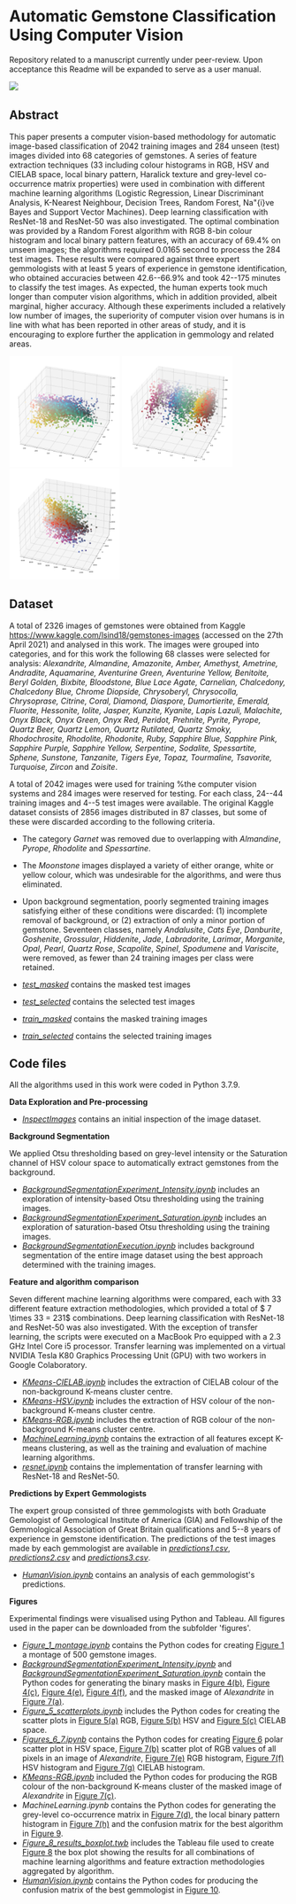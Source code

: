 # Automatic Gemstone Classification Using Computer Vision

Repository related to a manuscript currently under peer-review. Upon acceptance this Readme will be expanded to serve as a user manual.

<img src="Fig_1_montage.png" height="250" />


## Abstract


This paper presents a computer vision-based methodology for automatic image-based classification of 2042 training images and 284 unseen (test) images divided into 68 categories of gemstones.
A series of feature extraction techniques (33 including colour histograms in RGB, HSV and CIELAB space, local binary pattern, Haralick texture and grey-level co-occurrence matrix properties) were used in combination with different machine learning algorithms (Logistic Regression, Linear Discriminant Analysis, K-Nearest Neighbour, Decision Trees, Random Forest, Na\"{i}ve Bayes and Support Vector Machines). Deep learning classification with ResNet-18 and ResNet-50 was also investigated. The optimal combination was provided by a Random Forest algorithm with RGB 8-bin colour histogram and local binary pattern features, with an accuracy of  69.4\% on unseen images; the algorithms required  0.0165 second to process the 284 test images. These results were compared against three expert gemmologists with at least 5 years of experience in gemstone identification, who obtained accuracies between 42.6--66.9\%  and took 42--175 minutes to classify the test images. As expected, the human experts took much longer than computer vision algorithms, which in addition provided, albeit marginal, higher accuracy. Although these experiments included a  relatively low number of images, the superiority of computer vision over humans is in line with what has been reported in other areas of study, and it is encouraging to explore further the application in gemmology and related areas.


<img src="Fig_5_RGB.png" height="200" /> <img src="Fig_5_HSV.png" height="200" /> <img src="Fig_5_LAB.png" height="200" />



## Dataset


A total of 2326 images of gemstones were obtained from Kaggle https://www.kaggle.com/lsind18/gemstones-images (accessed on the 27th April 2021) and analysed in this work. The images were grouped into categories, and for this work the following 68 classes were selected for analysis: *Alexandrite, Almandine, Amazonite, Amber, Amethyst, Ametrine, Andradite, Aquamarine, Aventurine Green, Aventurine Yellow, Benitoite, Beryl Golden, Bixbite, Bloodstone, Blue Lace Agate, Carnelian, Chalcedony, Chalcedony Blue, Chrome Diopside, Chrysoberyl, Chrysocolla, Chrysoprase, Citrine, Coral, Diamond, Diaspore, Dumortierite, Emerald, Fluorite, Hessonite, Iolite, Jasper, Kunzite, Kyanite, Lapis Lazuli, Malachite, Onyx Black, Onyx Green, Onyx Red, Peridot, Prehnite, Pyrite, Pyrope, Quartz Beer, Quartz Lemon, Quartz Rutilated, Quartz Smoky, Rhodochrosite, Rhodolite, Rhodonite, Ruby, Sapphire Blue, Sapphire Pink, Sapphire Purple, Sapphire Yellow, Serpentine, Sodalite, Spessartite, Sphene, Sunstone, Tanzanite, Tigers Eye, Topaz, Tourmaline, Tsavorite, Turquoise, Zircon* and *Zoisite*. 

A total of 2042 images were used for training %the computer vision systems and 284 images were reserved for testing. For each class, 24--44 training images and 4--5 test images were available. The original Kaggle dataset consists of 2856 images distributed in 87 classes, but some of these were discarded according to the following criteria.
* The category *Garnet* was removed due to overlapping with *Almandine*, *Pyrope*, *Rhodolite* and *Spessartine*.
* The *Moonstone* images displayed a variety of either orange, white or yellow colour, which was undesirable for the algorithms, and were thus eliminated. 
* Upon background segmentation, poorly segmented training images satisfying either of these conditions were discarded: (1) incomplete removal of background, or (2) extraction of only a minor portion of gemstone. Seventeen classes, namely *Andalusite*, *Cats Eye*, *Danburite*, *Goshenite*, *Grossular*, *Hiddenite*, *Jade*, *Labradorite*, *Larimar*, *Morganite*, *Opal*, *Pearl*, *Quartz Rose*, *Scapolite*, *Spinel*, *Spodumene* and *Variscite*, were removed, as fewer than 24 training images per class were retained.

* *[test_masked](./test_masked)* contains the masked test images
* *[test_selected](./test_selected)* contains the selected test images
* *[train_masked](./train_masked)* contains the masked training images
* *[train_selected](./train_selected)* contains the selected training images



## Code files


All the algorithms used in this work were coded in Python 3.7.9. 


**Data Exploration and Pre-processing**

* *[InspectImages](./InspectImages.ipynb)* contains an initial inspection of the image dataset.


**Background Segmentation**

We applied Otsu thresholding based on grey-level intensity or the Saturation channel of HSV colour space to automatically extract gemstones from the background.

* *[BackgroundSegmentationExperiment_Intensity.ipynb](./BackgroundSegmentationExecution.ipynb)* includes an exploration of intensity-based Otsu thresholding using the training images.
* *[BackgroundSegmentationExperiment_Saturation.ipynb](./BackgroundSegmentationExperiment_Saturation.ipynb)* includes an exploration of saturation-based Otsu thresholding using the training images.
* *[BackgroundSegmentationExecution.ipynb](./BackgroundSegmentationExperiment_Saturation.ipynb)* includes background segmentation of the entire image dataset using the best approach determined with the training images.


**Feature and algorithm comparison**

Seven different machine learning algorithms were compared, each with 33 different feature extraction methodologies, which provided a total of $ 7 \times 33 = 231$ combinations. Deep learning classification with ResNet-18 and ResNet-50 was also investigated. With the exception of transfer learning, the scripts were executed on a MacBook Pro equipped with a 2.3 GHz Intel Core i5 processor. Transfer learning was implemented on a virtual NVIDIA Tesla K80 Graphics Processing Unit (GPU) with two workers in Google Colaboratory. 

* *[KMeans-CIELAB.ipynb](./KMeans-CIELAB.ipynb)* includes the extraction of CIELAB colour of the non-background K-means cluster centre.
* *[KMeans-HSV.ipynb](./KMeans-HSV.ipynb)* includes the extraction of HSV colour of the non-background K-means cluster centre.
* *[KMeans-RGB.ipynb](./KMeans-RGB.ipynb)* includes the extraction of RGB colour of the non-background K-means cluster centre.
* *[MachineLearning.ipynb](./MachineLearning.ipynb)* contains the extraction of all features except K-means clustering, as well as the training and evaluation of machine learning algorithms. 
* *[resnet.ipynb](./resnet.ipynb)* contains the implementation of transfer learning with ResNet-18 and ResNet-50.


**Predictions by Expert Gemmologists**

The expert group consisted of three gemmologists with both Graduate Gemologist of Gemological Institute of America (GIA) and Fellowship of the Gemmological Association of Great Britain qualifications and 5--8 years of experience in gemstone identification. The predictions of the test images made by each gemmologist are available in *[predictions1.csv](./predictions1.csv)*, *[predictions2.csv](./predictions2.csv)* and *[predictions3.csv](./predictions3.csv)*.

* *[HumanVision.ipynb](./HumanVision.ipynb)* contains an analysis of each gemmologist's predictions.


**Figures** 

Experimental findings were visualised using Python and Tableau. All figures used in the paper can be downloaded from the subfolder 'figures'.

* *[Figure_1_montage.ipynb](./Figure_1_montage.ipynb)* contains the Python codes for creating [Figure 1](./figures/Fig_1_montage.png) a montage of 500 gemstone images.
* *[BackgroundSegmentationExperiment_Intensity.ipynb](./BackgroundSegmentationExperiment_Intensity.ipynb)* and *[BackgroundSegmentationExperiment_Saturation.ipynb](./BackgroundSegmentationExperiment_Saturation.ipynb)* contain the Python codes for generating the binary masks in [Figure 4(b)](./figures/Fig_4_alexandrite_grey.png), [Figure 4(c)](./figures/Fig_4_alexandrite_saturation.png), [Figure 4(e)](./figures/Fig_4_amazonite_grey.png), [Figure 4(f)](./figures/Fig_4_amazonite_saturation.png), and the masked image of *Alexandrite* in [Figure 7(a)](Fig_7_masked.png).
* *[Figure_5_scatterplots.ipynb](./Figure_5_scatterplots.ipynb)* includes the Python codes for creating the scatter plots in [Figure 5(a)](./figures/Fig_5_RGB.png) RGB, [Figure 5(b)](./figures/Fig_5_HSV.png) HSV and [Figure 5(c)](./figures/Fig_5_LAB.png) CIELAB space.
* *[Figures_6_7.ipynb](./Figures_6_7.ipynb)* contains the Python codes for creating [Figure 6](./figures/Fig_6_HSVplots.png) polar scatter plot in HSV space, [Figure 7(b)](./figures/Fig_7_RGBscatterplot.png) scatter plot of RGB values of all pixels in an image of *Alexandrite*, [Figure 7(e)](./figures/Fig_7_RGBhistogram.png) RGB histogram, [Figure 7(f)](./figures/Fig_7_HSVhistogram.png) HSV histogram and [Figure 7(g)](./figures/Fig_7_LABhistogram.png) CIELAB histogram.
* *[KMeans-RGB.ipynb](./KMeans-RGB.ipynb)* included the Python codes for producing the RGB colour of the non-background K-means cluster of the masked image of *Alexandrite* in [Figure 7(c)](./figures/Fig_7_RGBkmeans.png).
* *MachineLearning.ipynb* contains the Python codes for generating the grey-level co-occurrence matrix in [Figure 7(d)](./figures/Fig_7_GLCM.png), the local binary pattern histogram in [Figure 7(h)](./figures/Fig_7_LBP.png) and the confusion matrix for the best algorithm in [Figure 9](./figures/Fig_9_bestsystem.png).
* *[Figure_8_results_boxplot.twb](./Figure_8_results_boxplot.twb)* includes the Tableau file used to create [Figure 8](./figures/Fig_8_accuracy) the box plot showing the results for all combinations of machine learning algorithms and feature extraction methodologies aggregated by algorithm.
* *[HumanVision.ipynb](./HumanVision.ipynb)* contains the Python codes for producing the confusion matrix of the best gemmologist in [Figure 10](./figures/Fig_10_bestexpert.png).






